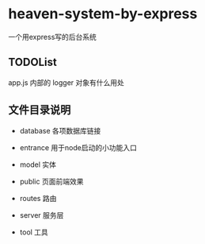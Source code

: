 # heaven-system-by-express
一个用express写的后台系统

## TODOList

app.js 内部的 logger 对象有什么用处
















## 文件目录说明

- database 各项数据库链接

- entrance 用于node启动的小功能入口

- model 实体

- public 页面前端效果

- routes 路由

- server 服务层

- tool 工具
